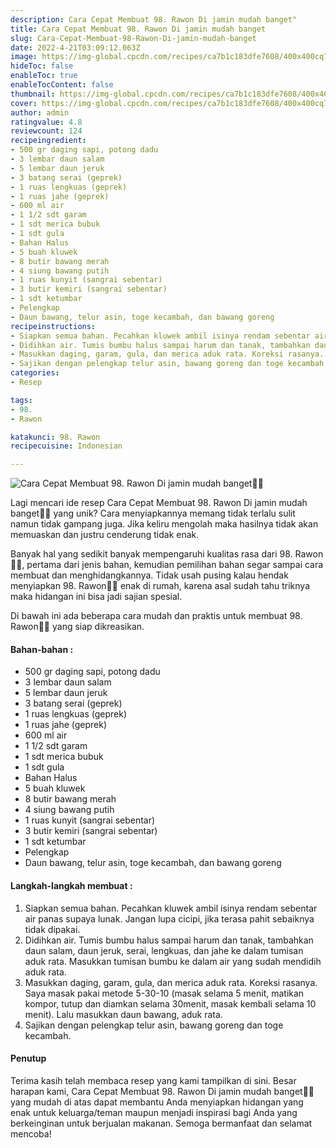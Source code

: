 ```yaml
---
description: Cara Cepat Membuat 98. Rawon Di jamin mudah banget"
title: Cara Cepat Membuat 98. Rawon Di jamin mudah banget
slug: Cara-Cepat-Membuat-98-Rawon-Di-jamin-mudah-banget
date: 2022-4-21T03:09:12.063Z
image: https://img-global.cpcdn.com/recipes/ca7b1c183dfe7608/400x400cq70/photo.jpg
hideToc: false
enableToc: true
enableTocContent: false
thumbnail: https://img-global.cpcdn.com/recipes/ca7b1c183dfe7608/400x400cq70/photo.jpg
cover: https://img-global.cpcdn.com/recipes/ca7b1c183dfe7608/400x400cq70/photo.jpg
author: admin
ratingvalue: 4.8
reviewcount: 124
recipeingredient:
- 500 gr daging sapi, potong dadu
- 3 lembar daun salam
- 5 lembar daun jeruk
- 3 batang serai (geprek)
- 1 ruas lengkuas (geprek)
- 1 ruas jahe (geprek)
- 600 ml air
- 1 1/2 sdt garam
- 1 sdt merica bubuk
- 1 sdt gula
- Bahan Halus
- 5 buah kluwek
- 8 butir bawang merah
- 4 siung bawang putih
- 1 ruas kunyit (sangrai sebentar)
- 3 butir kemiri (sangrai sebentar)
- 1 sdt ketumbar
- Pelengkap
- Daun bawang, telur asin, toge kecambah, dan bawang goreng
recipeinstructions:
- Siapkan semua bahan. Pecahkan kluwek ambil isinya rendam sebentar air panas supaya lunak. Jangan lupa cicipi, jika terasa pahit sebaiknya tidak dipakai.
- Didihkan air. Tumis bumbu halus sampai harum dan tanak, tambahkan daun salam, daun jeruk, serai, lengkuas, dan jahe ke dalam tumisan aduk rata. Masukkan tumisan bumbu ke dalam air yang sudah mendidih aduk rata.
- Masukkan daging, garam, gula, dan merica aduk rata. Koreksi rasanya. Saya masak pakai metode 5-30-10 (masak selama 5 menit, matikan kompor, tutup dan diamkan selama 30menit, masak kembali selama 10 menit). Lalu masukkan daun bawang, aduk rata.
- Sajikan dengan pelengkap telur asin, bawang goreng dan toge kecambah.
categories:
- Resep

tags:
- 98.
- Rawon

katakunci: 98. Rawon
recipecuisine: Indonesian

---
```


![Cara Cepat Membuat 98. Rawon Di jamin mudah banget👩‍🍳](https://img-global.cpcdn.com/recipes/ca7b1c183dfe7608/400x400cq70/photo.jpg)

Lagi mencari ide resep Cara Cepat Membuat 98. Rawon Di jamin mudah banget👩‍🍳 yang unik? Cara menyiapkannya memang tidak terlalu sulit namun tidak gampang juga. Jika keliru mengolah maka hasilnya tidak akan memuaskan dan justru cenderung tidak enak.

Banyak hal yang sedikit banyak mempengaruhi kualitas rasa dari 98. Rawon👩‍🍳, pertama dari jenis bahan, kemudian pemilihan bahan segar sampai cara membuat dan menghidangkannya. Tidak usah pusing kalau hendak menyiapkan 98. Rawon👩‍🍳 enak di rumah, karena asal sudah tahu triknya maka hidangan ini bisa jadi sajian spesial.

Di bawah ini ada beberapa cara mudah dan praktis untuk membuat 98. Rawon👩‍🍳 yang siap dikreasikan.

<!--inarticleads1-->

#### Bahan-bahan :

- 500 gr daging sapi, potong dadu
- 3 lembar daun salam
- 5 lembar daun jeruk
- 3 batang serai (geprek)
- 1 ruas lengkuas (geprek)
- 1 ruas jahe (geprek)
- 600 ml air
- 1 1/2 sdt garam
- 1 sdt merica bubuk
- 1 sdt gula
- Bahan Halus
- 5 buah kluwek
- 8 butir bawang merah
- 4 siung bawang putih
- 1 ruas kunyit (sangrai sebentar)
- 3 butir kemiri (sangrai sebentar)
- 1 sdt ketumbar
- Pelengkap
- Daun bawang, telur asin, toge kecambah, dan bawang goreng

<!--inarticleads2-->

#### Langkah-langkah membuat :

1. Siapkan semua bahan. Pecahkan kluwek ambil isinya rendam sebentar air panas supaya lunak. Jangan lupa cicipi, jika terasa pahit sebaiknya tidak dipakai.
1. Didihkan air. Tumis bumbu halus sampai harum dan tanak, tambahkan daun salam, daun jeruk, serai, lengkuas, dan jahe ke dalam tumisan aduk rata. Masukkan tumisan bumbu ke dalam air yang sudah mendidih aduk rata.
1. Masukkan daging, garam, gula, dan merica aduk rata. Koreksi rasanya. Saya masak pakai metode 5-30-10 (masak selama 5 menit, matikan kompor, tutup dan diamkan selama 30menit, masak kembali selama 10 menit). Lalu masukkan daun bawang, aduk rata.
1. Sajikan dengan pelengkap telur asin, bawang goreng dan toge kecambah.

#### Penutup

Terima kasih telah membaca resep yang kami tampilkan di sini. Besar harapan kami, Cara Cepat Membuat 98. Rawon Di jamin mudah banget👩‍🍳 yang mudah di atas dapat membantu Anda menyiapkan hidangan yang enak untuk keluarga/teman maupun menjadi inspirasi bagi Anda yang berkeinginan untuk berjualan makanan. Semoga bermanfaat dan selamat mencoba!